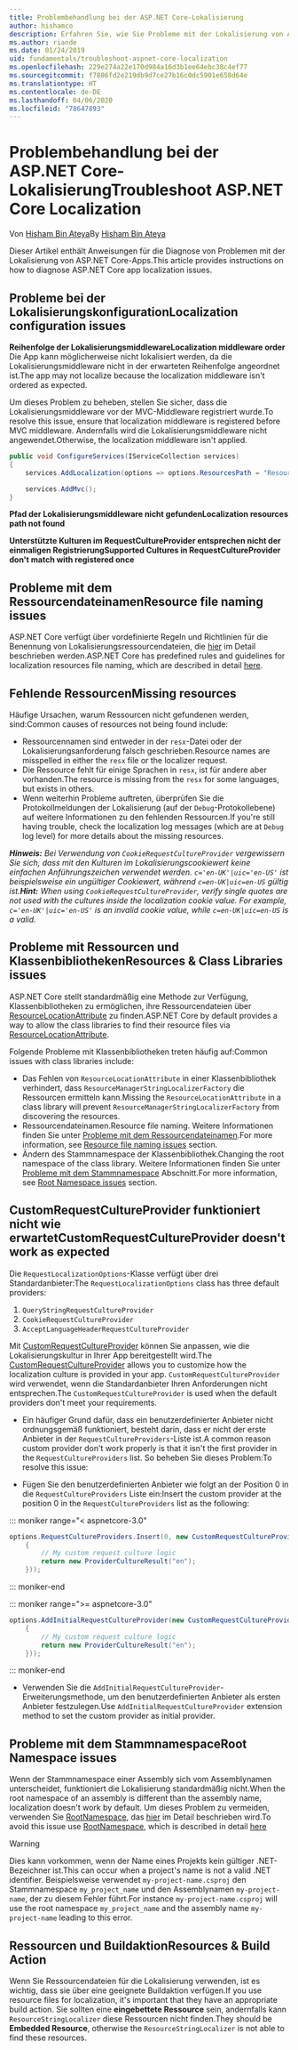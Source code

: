 ```yaml
---
title: Problembehandlung bei der ASP.NET Core-Lokalisierung
author: hishamco
description: Erfahren Sie, wie Sie Probleme mit der Lokalisierung von ASP.NET Core-Apps diagnostizieren können.
ms.author: riande
ms.date: 01/24/2019
uid: fundamentals/troubleshoot-aspnet-core-localization
ms.openlocfilehash: 229e274a22e170d984a16d3b1ee64ebc38c4ef77
ms.sourcegitcommit: f7886fd2e219db9d7ce27b16c0dc5901e658d64e
ms.translationtype: HT
ms.contentlocale: de-DE
ms.lasthandoff: 04/06/2020
ms.locfileid: "78647893"
---
```

# <a name="troubleshoot-aspnet-core-localization"></a><span data-ttu-id="8c28c-103">Problembehandlung bei der ASP.NET Core-Lokalisierung</span><span class="sxs-lookup"><span data-stu-id="8c28c-103">Troubleshoot ASP.NET Core Localization</span></span>

<span data-ttu-id="8c28c-104">Von [Hisham Bin Ateya](https://github.com/hishamco)</span><span class="sxs-lookup"><span data-stu-id="8c28c-104">By [Hisham Bin Ateya](https://github.com/hishamco)</span></span>

<span data-ttu-id="8c28c-105">Dieser Artikel enthält Anweisungen für die Diagnose von Problemen mit der Lokalisierung von ASP.NET Core-Apps.</span><span class="sxs-lookup"><span data-stu-id="8c28c-105">This article provides instructions on how to diagnose ASP.NET Core app localization issues.</span></span>

## <a name="localization-configuration-issues"></a><span data-ttu-id="8c28c-106">Probleme bei der Lokalisierungskonfiguration</span><span class="sxs-lookup"><span data-stu-id="8c28c-106">Localization configuration issues</span></span>

<span data-ttu-id="8c28c-107">**Reihenfolge der Lokalisierungsmiddleware**</span><span class="sxs-lookup"><span data-stu-id="8c28c-107">**Localization middleware order**</span></span>  
<span data-ttu-id="8c28c-108">Die App kann möglicherweise nicht lokalisiert werden, da die Lokalisierungsmiddleware nicht in der erwarteten Reihenfolge angeordnet ist.</span><span class="sxs-lookup"><span data-stu-id="8c28c-108">The app may not localize because the localization middleware isn't ordered as expected.</span></span>

<span data-ttu-id="8c28c-109">Um dieses Problem zu beheben, stellen Sie sicher, dass die Lokalisierungsmiddleware vor der MVC-Middleware registriert wurde.</span><span class="sxs-lookup"><span data-stu-id="8c28c-109">To resolve this issue, ensure that localization middleware is registered before MVC middleware.</span></span> <span data-ttu-id="8c28c-110">Andernfalls wird die Lokalisierungsmiddleware nicht angewendet.</span><span class="sxs-lookup"><span data-stu-id="8c28c-110">Otherwise, the localization middleware isn't applied.</span></span>

```csharp
public void ConfigureServices(IServiceCollection services)
{
    services.AddLocalization(options => options.ResourcesPath = "Resources");

    services.AddMvc();
}
```

<span data-ttu-id="8c28c-111">**Pfad der Lokalisierungsmiddleware nicht gefunden**</span><span class="sxs-lookup"><span data-stu-id="8c28c-111">**Localization resources path not found**</span></span>

<span data-ttu-id="8c28c-112">**Unterstützte Kulturen im RequestCultureProvider entsprechen nicht der einmaligen Registrierung**</span><span class="sxs-lookup"><span data-stu-id="8c28c-112">**Supported Cultures in RequestCultureProvider don't match with registered once**</span></span>  

## <a name="resource-file-naming-issues"></a><span data-ttu-id="8c28c-113">Probleme mit dem Ressourcendateinamen</span><span class="sxs-lookup"><span data-stu-id="8c28c-113">Resource file naming issues</span></span>

<span data-ttu-id="8c28c-114">ASP.NET Core verfügt über vordefinierte Regeln und Richtlinien für die Benennung von Lokalisierungsressourcendateien, die [hier](xref:fundamentals/localization?view=aspnetcore-2.2#resource-file-naming) im Detail beschrieben werden.</span><span class="sxs-lookup"><span data-stu-id="8c28c-114">ASP.NET Core has predefined rules and guidelines for localization resources file naming, which are described in detail [here](xref:fundamentals/localization?view=aspnetcore-2.2#resource-file-naming).</span></span>

## <a name="missing-resources"></a><span data-ttu-id="8c28c-115">Fehlende Ressourcen</span><span class="sxs-lookup"><span data-stu-id="8c28c-115">Missing resources</span></span>

<span data-ttu-id="8c28c-116">Häufige Ursachen, warum Ressourcen nicht gefundenen werden, sind:</span><span class="sxs-lookup"><span data-stu-id="8c28c-116">Common causes of resources not being found include:</span></span>

- <span data-ttu-id="8c28c-117">Ressourcennamen sind entweder in der `resx`-Datei oder der Lokalisierungsanforderung falsch geschrieben.</span><span class="sxs-lookup"><span data-stu-id="8c28c-117">Resource names are misspelled in either the `resx` file or the localizer request.</span></span>
- <span data-ttu-id="8c28c-118">Die Ressource fehlt für einige Sprachen in `resx`, ist für andere aber vorhanden.</span><span class="sxs-lookup"><span data-stu-id="8c28c-118">The resource is missing from the `resx` for some languages, but exists in others.</span></span>
- <span data-ttu-id="8c28c-119">Wenn weiterhin Probleme auftreten, überprüfen Sie die Protokollmeldungen der Lokalisierung (auf der `Debug`-Protokollebene) auf weitere Informationen zu den fehlenden Ressourcen.</span><span class="sxs-lookup"><span data-stu-id="8c28c-119">If you're still having trouble, check the localization log messages (which are at `Debug` log level) for more details about the missing resources.</span></span>

<span data-ttu-id="8c28c-120">_**Hinweis:** Bei Verwendung von `CookieRequestCultureProvider` vergewissern Sie sich, dass mit den Kulturen im Lokalisierungscookiewert keine einfachen Anführungszeichen verwendet werden. `c='en-UK'|uic='en-US'` ist beispielsweise ein ungültiger Cookiewert, während `c=en-UK|uic=en-US` gültig ist._</span><span class="sxs-lookup"><span data-stu-id="8c28c-120">_**Hint:** When using `CookieRequestCultureProvider`, verify single quotes are not used with the cultures inside the localization cookie value. For example, `c='en-UK'|uic='en-US'` is an invalid cookie value, while `c=en-UK|uic=en-US` is a valid._</span></span>

## <a name="resources--class-libraries-issues"></a><span data-ttu-id="8c28c-121">Probleme mit Ressourcen und Klassenbibliotheken</span><span class="sxs-lookup"><span data-stu-id="8c28c-121">Resources & Class Libraries issues</span></span>

<span data-ttu-id="8c28c-122">ASP.NET Core stellt standardmäßig eine Methode zur Verfügung, Klassenbibliotheken zu ermöglichen, ihre Ressourcendateien über [ResourceLocationAttribute](/dotnet/api/microsoft.extensions.localization.resourcelocationattribute?view=aspnetcore-2.1) zu finden.</span><span class="sxs-lookup"><span data-stu-id="8c28c-122">ASP.NET Core by default provides a way to allow the class libraries to find their resource files via [ResourceLocationAttribute](/dotnet/api/microsoft.extensions.localization.resourcelocationattribute?view=aspnetcore-2.1).</span></span>

<span data-ttu-id="8c28c-123">Folgende Probleme mit Klassenbibliotheken treten häufig auf:</span><span class="sxs-lookup"><span data-stu-id="8c28c-123">Common issues with class libraries include:</span></span>
- <span data-ttu-id="8c28c-124">Das Fehlen von `ResourceLocationAttribute` in einer Klassenbibliothek verhindert, dass `ResourceManagerStringLocalizerFactory` die Ressourcen ermitteln kann.</span><span class="sxs-lookup"><span data-stu-id="8c28c-124">Missing the `ResourceLocationAttribute` in a class library will prevent `ResourceManagerStringLocalizerFactory` from discovering the resources.</span></span>
- <span data-ttu-id="8c28c-125">Ressourcendateinamen.</span><span class="sxs-lookup"><span data-stu-id="8c28c-125">Resource file naming.</span></span> <span data-ttu-id="8c28c-126">Weitere Informationen finden Sie unter [Probleme mit dem Ressourcendateinamen](#resource-file-naming-issues).</span><span class="sxs-lookup"><span data-stu-id="8c28c-126">For more information, see [Resource file naming issues](#resource-file-naming-issues) section.</span></span>
- <span data-ttu-id="8c28c-127">Ändern des Stammnamespace der Klassenbibliothek.</span><span class="sxs-lookup"><span data-stu-id="8c28c-127">Changing the root namespace of the class library.</span></span> <span data-ttu-id="8c28c-128">Weitere Informationen finden Sie unter [Probleme mit dem Stammnamespace](#root-namespace-issues) Abschnitt.</span><span class="sxs-lookup"><span data-stu-id="8c28c-128">For more information, see [Root Namespace issues](#root-namespace-issues) section.</span></span>

## <a name="customrequestcultureprovider-doesnt-work-as-expected"></a><span data-ttu-id="8c28c-129">CustomRequestCultureProvider funktioniert nicht wie erwartet</span><span class="sxs-lookup"><span data-stu-id="8c28c-129">CustomRequestCultureProvider doesn't work as expected</span></span>

<span data-ttu-id="8c28c-130">Die `RequestLocalizationOptions`-Klasse verfügt über drei Standardanbieter:</span><span class="sxs-lookup"><span data-stu-id="8c28c-130">The `RequestLocalizationOptions` class has three default providers:</span></span>

1. `QueryStringRequestCultureProvider`
2. `CookieRequestCultureProvider`
3. `AcceptLanguageHeaderRequestCultureProvider`

<span data-ttu-id="8c28c-131">Mit [CustomRequestCultureProvider](/dotnet/api/microsoft.aspnetcore.localization.customrequestcultureprovider?view=aspnetcore-2.1) können Sie anpassen, wie die Lokalisierungskultur in Ihrer App bereitgestellt wird.</span><span class="sxs-lookup"><span data-stu-id="8c28c-131">The [CustomRequestCultureProvider](/dotnet/api/microsoft.aspnetcore.localization.customrequestcultureprovider?view=aspnetcore-2.1) allows you to customize how the localization culture is provided in your app.</span></span> <span data-ttu-id="8c28c-132">`CustomRequestCultureProvider` wird verwendet, wenn die Standardanbieter Ihren Anforderungen nicht entsprechen.</span><span class="sxs-lookup"><span data-stu-id="8c28c-132">The `CustomRequestCultureProvider` is used when the default providers don't meet your requirements.</span></span>

- <span data-ttu-id="8c28c-133">Ein häufiger Grund dafür, dass ein benutzerdefinierter Anbieter nicht ordnungsgemäß funktioniert, besteht darin, dass er nicht der erste Anbieter in der `RequestCultureProviders`-Liste ist.</span><span class="sxs-lookup"><span data-stu-id="8c28c-133">A common reason custom provider don't work properly is that it isn't the first provider in the `RequestCultureProviders` list.</span></span> <span data-ttu-id="8c28c-134">So beheben Sie dieses Problem:</span><span class="sxs-lookup"><span data-stu-id="8c28c-134">To resolve this issue:</span></span>

- <span data-ttu-id="8c28c-135">Fügen Sie den benutzerdefinierten Anbieter wie folgt an der Position 0 in die `RequestCultureProviders` Liste ein:</span><span class="sxs-lookup"><span data-stu-id="8c28c-135">Insert the custom provider at the position 0 in the `RequestCultureProviders` list as the following:</span></span>

::: moniker range="< aspnetcore-3.0"
```csharp
options.RequestCultureProviders.Insert(0, new CustomRequestCultureProvider(async context =>
    {
        // My custom request culture logic
        return new ProviderCultureResult("en");
    }));
```
::: moniker-end

::: moniker range=">= aspnetcore-3.0"
```csharp
options.AddInitialRequestCultureProvider(new CustomRequestCultureProvider(async context =>
    {
        // My custom request culture logic
        return new ProviderCultureResult("en");
    }));
```
::: moniker-end

- <span data-ttu-id="8c28c-136">Verwenden Sie die `AddInitialRequestCultureProvider`-Erweiterungsmethode, um den benutzerdefinierten Anbieter als ersten Anbieter festzulegen.</span><span class="sxs-lookup"><span data-stu-id="8c28c-136">Use `AddInitialRequestCultureProvider` extension method to set the custom provider as initial provider.</span></span>

## <a name="root-namespace-issues"></a><span data-ttu-id="8c28c-137">Probleme mit dem Stammnamespace</span><span class="sxs-lookup"><span data-stu-id="8c28c-137">Root Namespace issues</span></span>

<span data-ttu-id="8c28c-138">Wenn der Stammnamespace einer Assembly sich vom Assemblynamen unterscheidet, funktioniert die Lokalisierung standardmäßig nicht.</span><span class="sxs-lookup"><span data-stu-id="8c28c-138">When the root namespace of an assembly is different than the assembly name, localization doesn't work by default.</span></span> <span data-ttu-id="8c28c-139">Um dieses Problem zu vermeiden, verwenden Sie [RootNamespace](/dotnet/api/microsoft.extensions.localization.rootnamespaceattribute?view=aspnetcore-2.1), das [hier](xref:fundamentals/localization?view=aspnetcore-2.2#resource-file-naming) im Detail beschrieben wird.</span><span class="sxs-lookup"><span data-stu-id="8c28c-139">To avoid this issue use [RootNamespace](/dotnet/api/microsoft.extensions.localization.rootnamespaceattribute?view=aspnetcore-2.1), which is described in detail [here](xref:fundamentals/localization?view=aspnetcore-2.2#resource-file-naming)</span></span>

> [!WARNING]
> <span data-ttu-id="8c28c-140">Dies kann vorkommen, wenn der Name eines Projekts kein gültiger .NET-Bezeichner ist.</span><span class="sxs-lookup"><span data-stu-id="8c28c-140">This can occur when a project's name is not a valid .NET identifier.</span></span> <span data-ttu-id="8c28c-141">Beispielsweise verwendet `my-project-name.csproj` den Stammnamespace `my_project_name` und den Assemblynamen `my-project-name`, der zu diesem Fehler führt.</span><span class="sxs-lookup"><span data-stu-id="8c28c-141">For instance `my-project-name.csproj` will use the root namespace `my_project_name` and the assembly name `my-project-name` leading to this error.</span></span> 

## <a name="resources--build-action"></a><span data-ttu-id="8c28c-142">Ressourcen und Buildaktion</span><span class="sxs-lookup"><span data-stu-id="8c28c-142">Resources & Build Action</span></span>

<span data-ttu-id="8c28c-143">Wenn Sie Ressourcendateien für die Lokalisierung verwenden, ist es wichtig, dass sie über eine geeignete Buildaktion verfügen.</span><span class="sxs-lookup"><span data-stu-id="8c28c-143">If you use resource files for localization, it's important that they have an appropriate build action.</span></span> <span data-ttu-id="8c28c-144">Sie sollten eine **eingebettete Ressource** sein, andernfalls kann `ResourceStringLocalizer` diese Ressourcen nicht finden.</span><span class="sxs-lookup"><span data-stu-id="8c28c-144">They should be **Embedded Resource**, otherwise the `ResourceStringLocalizer` is not able to find these resources.</span></span>
